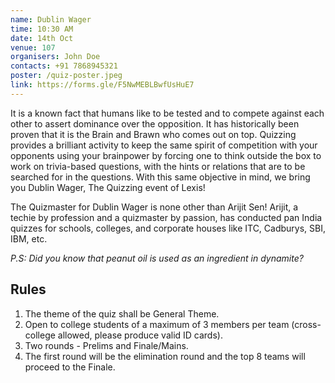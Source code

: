 ```yaml
---
name: Dublin Wager
time: 10:30 AM
date: 14th Oct
venue: 107
organisers: John Doe
contacts: +91 7868945321
poster: /quiz-poster.jpeg
link: https://forms.gle/F5NwMEBLBwfUsHuE7
---
```


It is a known fact that humans like to be tested and to compete against each other to assert dominance over the opposition. It has historically been proven that it is the Brain and Brawn who comes out on top. Quizzing provides a brilliant activity to keep the same spirit of competition with your opponents using your brainpower by forcing one to think outside the box to work on trivia-based questions, with the hints or relations that are to be searched for in the questions. With this same objective in mind, we bring you Dublin Wager, The Quizzing event of Lexis!

The Quizmaster for Dublin Wager is none other than Arijit Sen! Arijit, a techie by profession and a quizmaster by passion, has conducted pan India quizzes for schools, colleges, and corporate houses like ITC, Cadburys, SBI, IBM, etc.

*P.S: Did you know that peanut oil is used as an ingredient in dynamite?*

## Rules

1. The theme of the quiz shall be General Theme.
2. Open to college students of a maximum of 3 members per team (cross-college allowed, please produce valid ID cards).
3. Two rounds - Prelims and Finale/Mains.
4. The first round will be the elimination round and the top 8 teams will proceed to the Finale.

